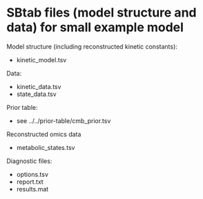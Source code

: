 SBtab files (model structure and data) for small example model
==============================================================

Model structure (including reconstructed kinetic constants):
* kinetic_model.tsv

Data:
* kinetic_data.tsv
* state_data.tsv

Prior table:
* see ../../prior-table/cmb_prior.tsv

Reconstructed omics data
* metabolic_states.tsv

Diagnostic files:
* options.tsv
* report.txt
* results.mat
